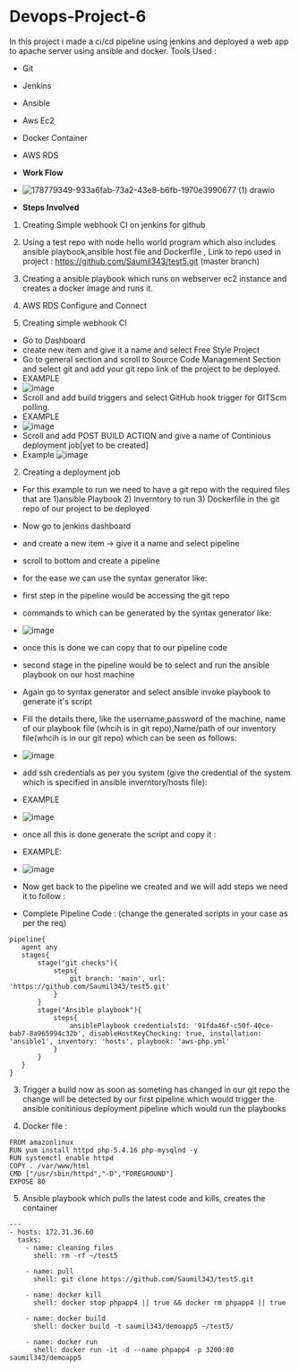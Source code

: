 # Devops-Project-6
In this project i made a ci/cd pipeline using jenkins and deployed a web app to apache server using ansible and docker.
Tools Used :

- Git

- Jenkins

- Ansible

- Aws Ec2

- Docker Container 

- AWS RDS

- <b> Work Flow </b>
- ![178779349-933a6fab-73a2-43e8-b6fb-1970e3990677 (1) drawio](https://user-images.githubusercontent.com/53990452/186216844-8589464f-3c8f-460b-b517-ea0354c2074e.png)

- <b> Steps Involved </b>

1) Creating Simple webhook CI on jenkins for github
2) Using a test repo with node hello world program which also includes ansible playbook,ansible host file and Dockerfile , Link to repo used in project : https://github.com/Saumil343/test5.git (master branch)
3) Creating a ansible playbook which runs on webserver ec2 instance and creates a docker image and runs it.
4) AWS RDS Configure and Connect



1) Creating simple webhook CI
-  Go to Dashboard
- create new item and give it a name and select Free Style Project
- Go to general section and scroll to Source Code Management Section and select git and add your git repo link of the project to be deployed.
- EXAMPLE
- ![image](https://user-images.githubusercontent.com/53990452/178780219-04f794b8-3200-47f4-b398-980b1c7cf199.png)
- Scroll and add build triggers and select GitHub hook trigger for GITScm polling.
- EXAMPLE
- ![image](https://user-images.githubusercontent.com/53990452/178780361-ef6fe25c-e0d2-40cb-841e-e7e7c14db480.png)
- Scroll and add POST BUILD ACTION and give a name of Continious deployment job[yet to be created]
- Example
![image](https://user-images.githubusercontent.com/53990452/178780466-c1961ce5-dd09-4277-89b1-da0232611e66.png)

2) Creating a deployment job
- For this example to run we need to have a git repo with the required files that are 1)ansible Playbook 2) Inverntory to run 3) Dockerfile in the git repo of our project to be deployed

- Now go to jenkins dashboard

- and create a new item -> give it a name and select pipeline

- scroll to bottom and create a pipeline

- for the ease we can use the syntax generator like:

- first step in the pipeline would be accessing the git repo 

- commands to which can be generated by the syntax generator like:

- ![image](https://user-images.githubusercontent.com/53990452/178781312-d968016e-2110-4bb9-8971-605b429969e0.png)

- once this is done we can copy that to our pipeline code

- second stage in the pipeline would be to select and run the ansible playbook on our host machine

- Again go to syntax generator and select ansible invoke playbook to generate it's script

- Fill the details there, like the username,password of the machine, name of our playbook file (whcih is in git repo),Name/path of our inventory file(whcih is in our git repo) which can be seen as follows:

 - ![image](https://user-images.githubusercontent.com/53990452/178781535-3bf9d44d-119e-476d-8e73-1ca47e20b742.png)

- add ssh credentials as per you system (give the credential of the system which is specified in ansible inverntory/hosts file):

- EXAMPLE

- ![image](https://user-images.githubusercontent.com/53990452/178781655-f8f8c39a-f88e-439b-85d9-da7605caaf62.png)

- once all this is done generate the script and copy it :

- EXAMPLE:

- ![image](https://user-images.githubusercontent.com/53990452/178781751-ed9de2bd-90b7-49c0-8a4c-798d83523bcb.png)

- Now get back to the pipeline we created and we will add steps we need it to follow :

- Complete Pipeline Code : (change the generated scripts in your case as per the req)

```
pipeline{
   agent any
   stages{
       stage("git checks"){
           steps{
               git branch: 'main', url: 'https://github.com/Saumil343/test5.git'
           }
       }
       stage("Ansible playbook"){
           steps{
               ansiblePlaybook credentialsId: '91fda46f-c50f-40ce-bab7-8a965994c32b', disableHostKeyChecking: true, installation: 'ansible1', inventory: 'hosts', playbook: 'aws-php.yml'
           }
       }
   }
}

```

3) Trigger a build
now as soon as someting has changed in our git repo the change will be detected by our first pipeline which would trigger the ansible conitinious deployment pipeline which would run the playbooks

4) Docker file :
```
FROM amazonlinux
RUN yum install httpd php-5.4.16 php-mysqlnd -y
RUN systemctl enable httpd
COPY . /var/www/html
CMD ["/usr/sbin/httpd","-D","FOREGROUND"]
EXPOSE 80
```

5) Ansible playbook which pulls the latest code and kills, creates the container 
```
---
- hosts: 172.31.36.60
  tasks:
    - name: cleaning files
      shell: rm -rf ~/test5

    - name: pull
      shell: git clone https://github.com/Saumil343/test5.git

    - name: docker kill
      shell: docker stop phpapp4 || true && docker rm phpapp4 || true
    
    - name: docker build
      shell: docker build -t saumil343/demoapp5 ~/test5/
      
    - name: docker run 
      shell: docker run -it -d --name phpapp4 -p 3200:80 saumil343/demoapp5


```
